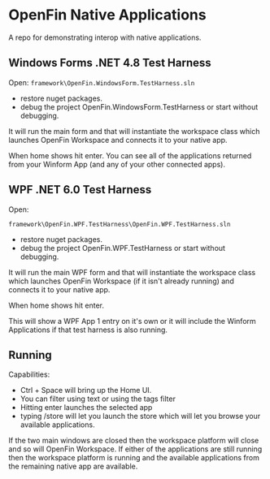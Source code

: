# OpenFin Native Applications

A repo for demonstrating interop with native applications.

## Windows Forms .NET 4.8 Test Harness

Open:
`framework\OpenFin.WindowsForm.TestHarness.sln`

* restore nuget packages.
* debug the project OpenFin.WindowsForm.TestHarness or start without debugging.

It will run the main form and that will instantiate the workspace class which launches OpenFin Workspace and connects it to your native app.

When home shows hit enter. You can see all of the applications returned from your Winform App (and any of your other connected apps).

## WPF .NET 6.0 Test Harness

Open:

`framework\OpenFin.WPF.TestHarness\OpenFin.WPF.TestHarness.sln`

* restore nuget packages.
* debug the project OpenFin.WPF.TestHarness or start without debugging.

It will run the main WPF form and that will instantiate the workspace class which launches OpenFin Workspace (if it isn't already running) and connects it to your native app.

When home shows hit enter.

This will show a WPF App 1 entry on it's own or it will include the Winform Applications if that test harness is also running.

## Running

Capabilities:

* Ctrl + Space will bring up the Home UI.
* You can filter using text or using the tags filter
* Hitting enter launches the selected app
* typing /store will let you launch the store which will let you browse your available applications.

If the two main windows are closed then the workspace platform will close and so will OpenFin Workspace. If either of the applications are still running then the workspace platform is running and the available applications from the remaining native app are available.
